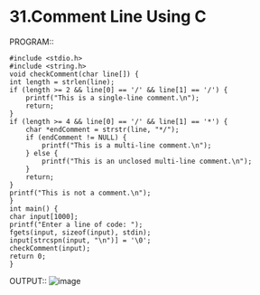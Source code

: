 # 31.Comment Line Using C

PROGRAM::

    #include <stdio.h>
    #include <string.h>
    void checkComment(char line[]) {
    int length = strlen(line);
    if (length >= 2 && line[0] == '/' && line[1] == '/') {
        printf("This is a single-line comment.\n");
        return;
    }
    if (length >= 4 && line[0] == '/' && line[1] == '*') {
        char *endComment = strstr(line, "*/");
        if (endComment != NULL) {
            printf("This is a multi-line comment.\n");
        } else {
            printf("This is an unclosed multi-line comment.\n");
        }
        return;
    }
    printf("This is not a comment.\n");
    }
    int main() {
    char input[1000];
    printf("Enter a line of code: ");
    fgets(input, sizeof(input), stdin);
    input[strcspn(input, "\n")] = '\0';
    checkComment(input);
    return 0;
    }

OUTPUT::
![image](https://github.com/user-attachments/assets/ba86d602-dc8f-436a-9ff1-f26f03aaf736)
